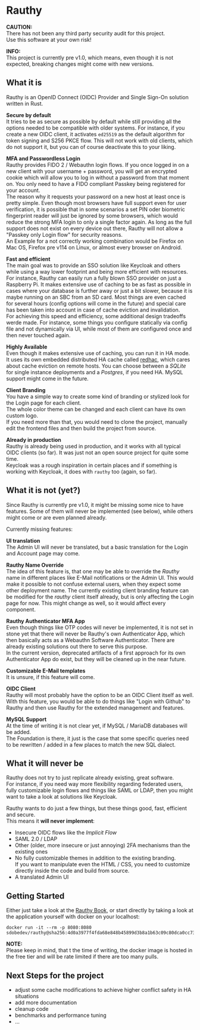 # Rauthy

**CAUTION:**  
There has not been any third party security audit for this project.  
Use this software at your own risk!

**INFO:**  
This project is currently pre v1.0, which means, even though it is not expected, breaking changes might come
with new versions.

## What it is

Rauthy is an OpenID Connect (OIDC) Provider and Single Sign-On solution written in Rust.

**Secure by default**  
It tries to be as secure as possible by default while still providing all the options needed to be compatible with
older systems. For instance, if you create a new OIDC client, it activates `ed25519` as the default algorithm for
token signing and S256 PKCE flow. This will not work with old clients, which do not support it, but you can of course
deactivate this to your liking.

**MFA and Passwordless Login**  
Rauthy provides FIDO 2 / Webauthn login flows. If you once logged in on a new client with your username + password, you
will get an encrypted cookie which will allow you to log in without a password from that moment on. You only need to
have a FIDO  compliant Passkey being registered for your account.  
The reason why it requests your password on a new host at least once is pretty simple. Even though most browsers have
full support even for user verification, it is possible that in some scenarios a set PIN oder biometric fingerprint
reader will just be ignored by some browsers, which would reduce the strong MFA login to only a single factor again.
As long as the full support does not exist on every device out there, Rauthy will not allow a "Passkey only Login flow"
for security reasons.  
An Example for a not correctly working combination would be Firefox on Mac OS, Firefox pre v114 on Linux, or almost
every browser on Android.

**Fast and efficient**  
The main goal was to provide an SSO solution like Keycloak and others while using a way lower footprint
and being more efficient with resources. For instance, Rauthy can easily run a fully blown SSO provider on just a
Raspberry Pi. It makes extensive use of caching to be as fast as possible in cases where your database is further
away or just a bit slower, because it is maybe running on an SBC from an SD card. Most things are even cached
for several hours (config options will come in the future) and special care has been taken into account in case of cache
eviction and invalidation.  
For achieving this speed and efficiency, some additional design tradeoffs werde made. For instance, some things you
configure statically via config file and not dynamically via UI, while most of them are configured once and then never
touched again.

**Highly Available**  
Even though it makes extensive use of caching, you can run it in HA mode. It uses its own embedded distributed HA cache
called [redhac](https://crates.io/crates/redhac), which cares about cache eviction on remote hosts.
You can choose between a *SQLite* for single instance deployments and a *Postgres*, if you need HA. MySQL support might
come in the future.

**Client Branding**  
You have a simple way to create some kind of branding or stylized look for the Login page for each client.  
The whole color theme can be changed and each client can have its own custom logo.  
If you need more than that, you would need to clone the project, manually edit the frontend files and then build the
project from source.

**Already in production**  
Rauthy is already being used in production, and it works with all typical OIDC clients (so far). It was just not an
open source project for quite some time.  
Keycloak was a rough inspiration in certain places and if something is working with Keycloak, it does with `rauthy` too
(again, so far).

## What it is not (yet?)

Since Rauthy is currently pre v1.0, it might be missing some nice to have features. Some of them will never be
implemented (see below), while others might come or are even planned already.

Currently missing features:

**UI translation**  
The Admin UI will never be translated, but a basic translation for the Login and Account page may come.

**Rauthy Name Override**  
The idea of this feature is, that one may be able to override the *Rauthy* name in different places like E-Mail
notifications or the Admin UI. This would make it possible to not confuse external users, when they expect some
other deployment name. The currently existing client branding feature can be modified for the *rauthy* client itself
already, but is only affecting the Login page for now. This might change as well, so it would affect every component.

**Rauthy Authenticator MFA App**  
Even though things like OTP codes will never be implemented, it is not set in stone yet that there will never be Rauthy's
own Authenticator App, which then basically acts as a Webauthn Software Authenticator. There are already existing
solutions out there to serve this purpose.  
In the current version, deprecated artifacts of a first approach for its own Authenticator App do exist, but they will
be cleaned up in the near future.

**Customizable E-Mail templates**  
It is unsure, if this feature will come.

**OIDC Client**  
Rauthy will most probably have the option to be an OIDC Client itself as well. With this feature, you would be able
to do things like "Login with Github" to Rauthy and then use Rauthy for the extended management and features.

**MySQL Support**  
At the time of writing it is not clear yet, if MySQL / MariaDB databases will be added.  
The Foundation is there, it just is the case that some specific queries need to be rewritten / added in a few places
to match the new SQL dialect.

## What it will never be

Rauthy does not try to just replicate already existing, great software.  
For instance, if you need way more flexibility regarding federated users, fully customizable login flows and things
like SAML or LDAP, then you might want to take a look at solutions like Keycloak.

Rauthy wants to do just a few things, but these things good, fast, efficient and secure.  
This means it **will never implement**:

- Insecure OIDC flows like the *Implicit Flow*
- SAML 2.0 / LDAP
- Other (older, more insecure or just annoying) 2FA mechanisms than the existing ones
- No fully customizable themes in addition to the existing branding.  
  If you want to manipulate even the HTML / CSS, you need to customize directly inside the code and build from source.
- A translated Admin UI

## Getting Started

Either just take a look at the [Rauthy Book](https://sebadob.github.io/rauthy/), or start directly by taking a look at
the application yourself with docker on your localhost:

```
docker run -it --rm -p 8080:8080 sdobedev/rauthy@sha256:4d0a3977f4fda68e848b45899d3b8a1b63c09c80dca0cc737be7338876194c40
```

**NOTE:**  
Please keep in mind, that t the time of writing, the docker image is hosted in the free tier and will be rate limited 
if there are too many pulls.

## Next Steps for the project

- adjust some cache modifications to achieve higher conflict safety in HA situations
- add more documentation
- cleanup code
- benchmarks and performance tuning
- ...
